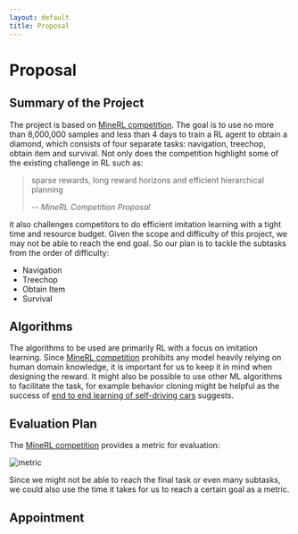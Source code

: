 ```yaml
---   
layout: default                                                                                                       
title: Proposal                                                                                                       
---                                                                                                                   
```

                                                                                                                      
# Proposal                                                                                                            
                                                                                                                      
## Summary of the Project
The project is based on [MineRL competition][1]. The goal is to use no more than 8,000,000 samples and less than 4 days to train a RL agent to obtain a diamond, which consists of four separate tasks: navigation, treechop, obtain item and survival. Not only does the competition highlight some of the existing challenge in RL such as:
> sparse rewards, long reward horizons and efficient hierarchical planning
>
> -- <cite>MineRL Competition Proposal</cite>

it also challenges competitors to do efficient imitation learning with a tight time and resource budget. Given the scope and difficulty of this project, we may not be able to reach the end goal. So our plan is to tackle the subtasks from the order of difficulty:
+ Navigation
+ Treechop
+ Obtain Item
+ Survival
                                                                                         
                                                                                                                      
## Algorithms
The algorithms to be used are primarily RL with a focus on imitation learning. Since [MineRL competition][1] prohibits any model heavily relying on human domain knowledge, it is important for us to keep it in mind when designing the reward. It might also be possible to use other ML algorithms to facilitate the task, for example behavior cloning might be helpful as the success of [end to end learning of self-driving cars][3] suggests.                                                                                                   
                                                                                                                      
## Evaluation Plan                                                                                                    
The [MineRL competition][1] provides a metric for evaluation:

![metric][2]

Since we might not be able to reach the final task or even many subtasks, we could also use the time it takes for us to reach a certain goal as a metric. 

                                                                                                                      
## Appointment   


[1]: http://minerl.io/competition/
[2]: https://www.ics.uci.edu/~daohangt/metric.png
[3]: https://arxiv.org/pdf/1604.07316.pdf


